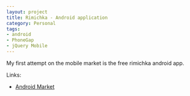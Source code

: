 ```yaml
---
layout: project
title: Rimichka - Android application
category: Personal
tags: 
- android
- PhoneGap
- jQuery Mobile
---
```


My first attempt on the mobile market is the free rimichka android app. 

Links:

- [Android Market](https://market.android.com/details?id=com.avtobiografia.rimichka)
